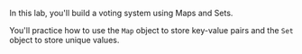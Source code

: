 In this lab, you'll build a voting system using Maps and Sets.

You'll practice how to use the `Map` object to store key-value pairs and the `Set` object to store unique values.